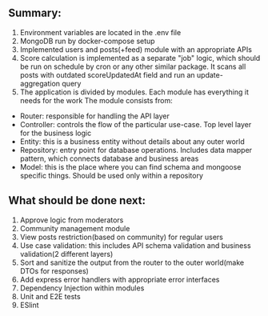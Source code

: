 ## Summary:
1. Environment variables are located in the .env file
2. MongoDB run by docker-compose setup
3. Implemented users and posts(+feed) module with an appropriate APIs
4. Score calculation is implemented as a separate "job" logic, which should be run on schedule by cron or any other similar package. It scans all posts with outdated scoreUpdatedAt field and run an update-aggregation query
5. The application is divided by modules. Each module has everything it needs for the work
The module consists from:
 - Router: responsible for handling the API layer
 - Controller: controls the flow of the particular use-case. Top level layer for the business logic
 - Entity: this is a business entity without details about any outer world
 - Repository: entry point for database operations. Includes data mapper pattern, which connects database and business areas
 - Model: this is the place where you can find schema and mongoose specific things. Should be used only within a repository


## What should be done next:
1. Approve logic from moderators
2. Community management module
3. View posts restriction(based on community) for regular users
4. Use case validation: this includes API schema validation and business validation(2 different layers)
5. Sort and sanitize the output from the router to the outer world(make DTOs for responses)
6. Add express error handlers with appropriate error interfaces
7. Dependency Injection within modules
8. Unit and E2E tests
9. ESlint